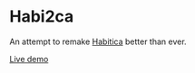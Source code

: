 # Habi2ca
An attempt to remake [Habitica](https://habitica.com/) better than ever.

[Live demo](https://habi2ca-cd-825888542650.europe-west4.run.app)
